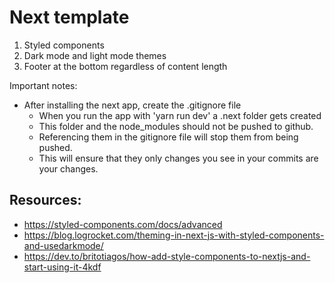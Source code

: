 # Next template

1. Styled components
2. Dark mode and light mode themes
3. Footer at the bottom regardless of content length

Important notes:
- After installing the next app, create the .gitignore file 
  - When you run the app with 'yarn run dev' a .next folder gets created
  - This folder and the node_modules should not be pushed to github.
  - Referencing them in the gitignore file will stop them from being pushed.
  - This will ensure that they only changes you see in your commits are your changes.



## Resources:
- https://styled-components.com/docs/advanced
- https://blog.logrocket.com/theming-in-next-js-with-styled-components-and-usedarkmode/
- https://dev.to/britotiagos/how-add-style-components-to-nextjs-and-start-using-it-4kdf
